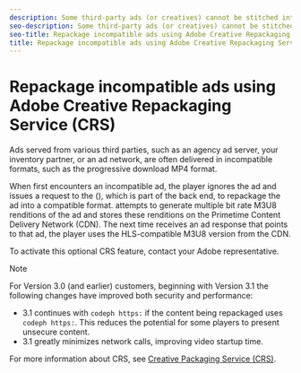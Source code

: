 ```yaml
---
description: Some third-party ads (or creatives) cannot be stitched into the HTTP Live Streaming (HLS) content stream because their video format is incompatible with HLS. and can optionally attempt to repackage incompatible ads into compatible M3U8 videos.
seo-description: Some third-party ads (or creatives) cannot be stitched into the HTTP Live Streaming (HLS) content stream because their video format is incompatible with HLS. and can optionally attempt to repackage incompatible ads into compatible M3U8 videos.
seo-title: Repackage incompatible ads using Adobe Creative Repackaging Service (CRS)
title: Repackage incompatible ads using Adobe Creative Repackaging Service (CRS)
---
```


# Repackage incompatible ads using Adobe Creative Repackaging Service (CRS)

Ads served from various third parties, such as an agency ad server, your inventory partner, or an ad network, are often delivered in incompatible formats, such as the progressive download MP4 format.

When  first encounters an incompatible ad, the player ignores the ad and issues a request to the  (), which is part of the  back end, to repackage the ad into a compatible format.  attempts to generate multiple bit rate M3U8 renditions of the ad and stores these renditions on the Primetime Content Delivery Network (CDN). The next time  receives an ad response that points to that ad, the player uses the HLS-compatible M3U8 version from the CDN.

To activate this optional CRS feature, contact your Adobe representative.
>[!NOTE]
>
>For Version 3.0 (and earlier) customers, beginning with  Version 3.1 the following changes have improved both security and performance:
>* 3.1 continues with `codeph https:` if the content being repackaged uses `codeph https:`. This reduces the potential for some players to present unsecure content.
>* 3.1 greatly minimizes network calls, improving video startup time.
>

For more information about CRS, see [Creative Packaging Service (CRS)](http://help.adobe.com/en_US/primetime/crs/index.html).

